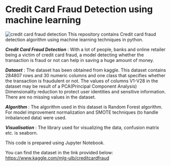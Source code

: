 # Credit Card Fraud Detection using machine learning
![credit card fraud detection](https://img.freepik.com/free-photo/fraud-scam-phishing-caution-deception-concept_53876-120442.jpg?w=1060&t=st=1671363270~exp=1671363870~hmac=a495ff01454f50c1a4e49a55572779fe9609108e8dc8c5e50d992d07d815fcb6)
This repository contains Credit card fraud detection algorithm using machine learning techniques in python.

**_Credit Card Fraud Detection_** : With a lot of people, banks and online retailer being a victim of credit card fraud, a model detecting whether the transaction is fraud or not
									can help in saving a huge amount of money.

**_Dataset_** : The dataset has been obtained from kaggle.
				This dataset contains 284807 rows and 30 numeric columns and one class that specifies whether the transaction is fraudulent or not.
				The values of columns V1-V28 in the dataset may be result of a PCA(Principal Component Analysis) Dimensionality reduction to protect user identities and 
				sensitive information. There are no missing values in the dataset. 

**_Algorithm_** : The algorithm used in this dataset is Random Forest algorithm.
				  For model improvement normalization and SMOTE techniques (to handle imbalanced data) were used. 

**_Visualisation_** : The library used for visualizing the data, confusion matrix etc. is seaborn.

This code is prepared using Jupyter Notebook. 

You can find the dataset in the link provided below:
https://www.kaggle.com/mlg-ulb/creditcardfraud
